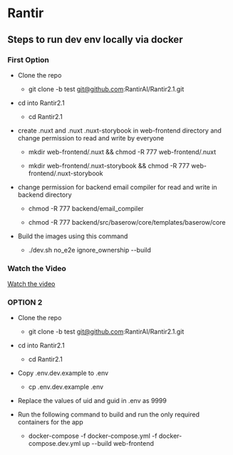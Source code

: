 # Rantir

## Steps to run dev env locally via docker

### First Option

- Clone the repo 

   - git clone -b test git@github.com:RantirAI/Rantir2.1.git

- cd into Rantir2.1
 
  - cd Rantir2.1

- create .nuxt and .nuxt  .nuxt-storybook in web-frontend directory and change permission to read and write by everyone

  -  mkdir web-frontend/.nuxt && chmod -R 777 web-frontend/.nuxt

  -  mkdir web-frontend/.nuxt-storybook && chmod -R 777 web-frontend/.nuxt-storybook

- change permission for backend email compiler for read and write in backend directory

  - chmod -R 777 backend/email_compiler

  - chmod -R 777  backend/src/baserow/core/templates/baserow/core

- Build the images using this command

  - ./dev.sh no_e2e ignore_ownership --build


 
### Watch the Video
[Watch the video](assets/video.webm)

### OPTION 2
- Clone the repo

   - git clone -b test git@github.com:RantirAI/Rantir2.1.git

- cd into Rantir2.1

  - cd Rantir2.1

- Copy .env.dev.example to .env

  - cp .env.dev.example .env

- Replace the values of uid and guid in .env as 9999

- Run the following command to build and run the only required containers for the app

  - docker-compose -f docker-compose.yml -f docker-compose.dev.yml up --build web-frontend

